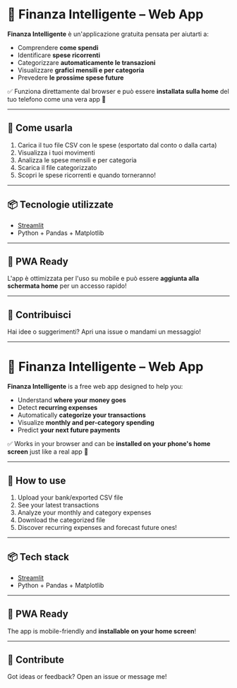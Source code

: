 # 💸 Finanza Intelligente – Web App

**Finanza Intelligente** è un'applicazione gratuita pensata per aiutarti a:
- Comprendere **come spendi**
- Identificare **spese ricorrenti**
- Categorizzare **automaticamente le transazioni**
- Visualizzare **grafici mensili e per categoria**
- Prevedere **le prossime spese future**

✅ Funziona direttamente dal browser e può essere **installata sulla home** del tuo telefono come una vera app 📲

---

## 🚀 Come usarla

1. Carica il tuo file CSV con le spese (esportato dal conto o dalla carta)
2. Visualizza i tuoi movimenti
3. Analizza le spese mensili e per categoria
4. Scarica il file categorizzato
5. Scopri le spese ricorrenti e quando torneranno!

---

## 📦 Tecnologie utilizzate

- [Streamlit](https://streamlit.io)
- Python + Pandas + Matplotlib

---

## 📲 PWA Ready

L'app è ottimizzata per l'uso su mobile e può essere **aggiunta alla schermata home** per un accesso rapido!

---

## 🤝 Contribuisci

Hai idee o suggerimenti? Apri una issue o mandami un messaggio!

---

# 💸 Finanza Intelligente – Web App

**Finanza Intelligente** is a free web app designed to help you:
- Understand **where your money goes**
- Detect **recurring expenses**
- Automatically **categorize your transactions**
- Visualize **monthly and per-category spending**
- Predict **your next future payments**

✅ Works in your browser and can be **installed on your phone's home screen** just like a real app 📲

---

## 🚀 How to use

1. Upload your bank/exported CSV file
2. See your latest transactions
3. Analyze your monthly and category expenses
4. Download the categorized file
5. Discover recurring expenses and forecast future ones!

---

## 📦 Tech stack

- [Streamlit](https://streamlit.io)
- Python + Pandas + Matplotlib

---

## 📲 PWA Ready

The app is mobile-friendly and **installable on your home screen**!

---

## 🤝 Contribute

Got ideas or feedback? Open an issue or message me!
